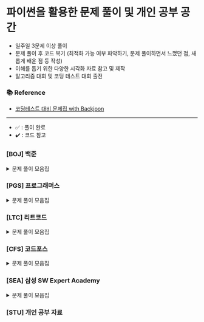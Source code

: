 # 파이썬을 활용한 문제 풀이 및 개인 공부 공간

- 일주일 3문제 이상 풀이
- 문제 풀이 후 코드 복기 (최적화 가능 여부 파악하기, 문제 풀이하면서 느꼈던 점, 새롭게 배운 점 등 작성)
- 이해를 돕기 위한 다양한 시각화 자료 참고 및 제작
- 알고리즘 대회 및 코딩 테스트 대회 출전

### 📚 Reference
- [코딩테스트 대비 문제집 with Backjoon](https://github.com/tony9402/baekjoon)

---
- ✅ : 풀이 완료
- ✔️ : 코드 참고

### [BOJ] 백준

<details>
	<summary>문제 풀이 모음집</summary>
  </br>
  
  |코드 번호|이름|난이도|풀이 코드|풀이 시간|풀이 유형|상태|
  |:-----:|:-----|:-----:|:-----|:-----|:-----|:-----:|
  |**_18258_**|[큐2](https://www.acmicpc.net/problem/18258)|실버 4|./자료구조/18258_큐2.py|00:10:00.00|`자료 구조`|✅|
  |**_10828_**|[스택](https://www.acmicpc.net/problem/10828)|실버 4|./자료구조/10828_스택.py|00:05:36.22|`자료 구조`|✅|
  |**_21922_**|[학부 연구생 민상](https://www.acmicpc.net/problem/21922)|골드 5|./시뮬레이션/21922_학부연구생민상.py|01:07:49.42|`시뮬레이션`|✅ </br> (pypy3 통과)|
  |**_9663_**|[N-Queens](https://www.acmicpc.net/problem/9663)|골드 4|./백트래킹/9663_NQueens.py|00:54:16.97|`백트래킹`|✅ </br> (pypy3 통과)|
  |**_1912_**|[연속 합](https://www.acmicpc.net/problem/1912)|실버 2|./동적프로그래밍/1912_연속합.py|00:17:34.18|`동적프로그래밍`|✔️|
  |**_11726_**|[2xn 타일링](https://www.acmicpc.net/problem/11726)|실버 3|./동적프로그래밍/11726_2xn타일링.py|00:10:56.31|`동적프로그래밍`|✅|
  |**_11053_**|[가장 긴 증가하는 부분 수열](https://www.acmicpc.net/problem/11053)|실버 2|./동적프로그래밍/11053_가장긴증가하는부분수열.py|00:18:52.10|`동적프로그래밍`|✔️|
  |**_2776_**|[암기왕](https://www.acmicpc.net/problem/2776)|실버 4|./자료구조/2776_암기왕.py|00:10:46.00|`자료 구조` </br> `이분 탐색`|✅|
  |**_1654_**|[랜선자르기](https://www.acmicpc.net/problem/1654)|실버 2|./자료구조/1654_랜선자르기.py|00:17:01.00|`자료 구조` </br> `이분 탐색`|✅|

</details>

### [PGS] 프로그래머스

<details>
	<summary>문제 풀이 모음집</summary>
  </br>
  
  |코드 번호|이름|난이도|풀이 코드|풀이 시간|풀이 유형|
  |:-----:|:-----|:-----:|:-----|:-----|:-----|

</details>

### [LTC] 리트코드

<details>
	<summary>문제 풀이 모음집</summary>
  </br>
  
  |코드 번호|이름|난이도|풀이 코드|풀이 시간|풀이 유형|
  |:-----:|:-----|:-----:|:-----|:-----|:-----|

</details>

### [CFS] 코드포스

<details>
	<summary>문제 풀이 모음집</summary>
  </br>
  
  |코드 번호|이름|난이도|풀이 코드|풀이 시간|풀이 유형|
  |:-----:|:-----|:-----:|:-----|:-----|:-----|

</details>

### [SEA] 삼성 SW Expert Academy

<details>
	<summary>문제 풀이 모음집</summary>
  </br>
  
  |코드 번호|이름|난이도|풀이 코드|풀이 시간|풀이 유형|
  |:-----:|:-----|:-----:|:-----|:-----|:-----|

</details>

### [STU] 개인 공부 자료


